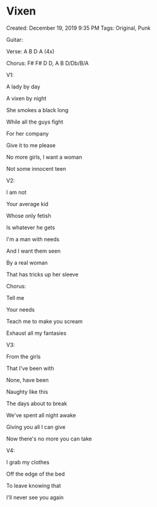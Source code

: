 # Vixen

Created: December 19, 2019 9:35 PM
Tags: Original, Punk

Guitar:

Verse: A B D A (4x)

Chorus: F# F# D D, A B D/Db/B/A

V1:

A lady by day

A vixen by night

She smokes a black long

While all the guys fight

For her company

Give it to me please

No more girls, I want a woman

Not some innocent teen

V2:

I am not

Your average kid

Whose only fetish

Is whatever he gets

I'm a man with needs

And I want them seen

By a real woman

That has tricks up her sleeve

Chorus:

Tell me

Your needs

Teach me to make you scream

Exhaust all my fantasies 

V3:

From the girls

That I've been with

None, have been 

Naughty like this 

The days about to break

We've spent all night awake

Giving you all I can give

Now there's no more you can take

V4:

I grab my clothes 

Off the edge of the bed

To leave knowing that

I'll never see you again
